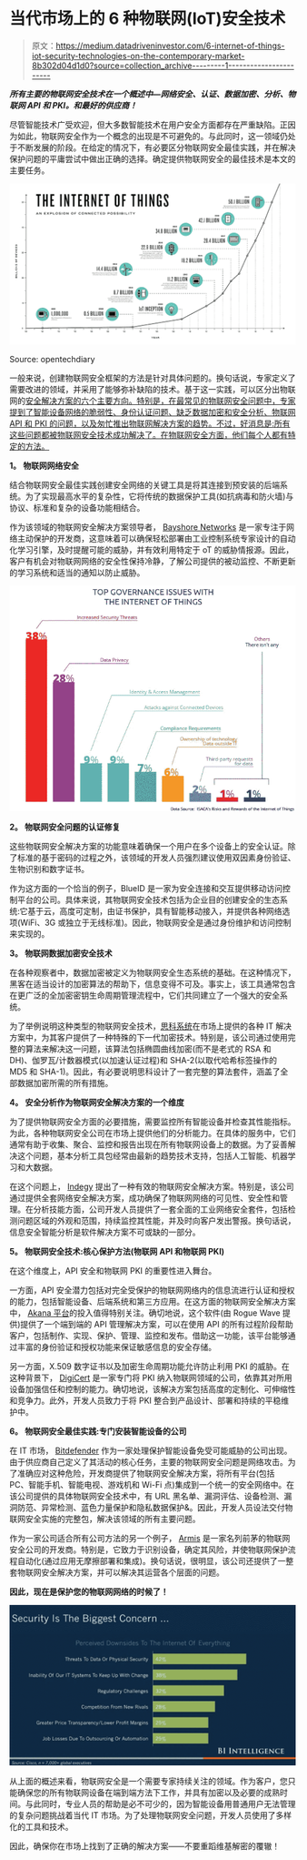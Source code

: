 # 当代市场上的 6 种物联网(IoT)安全技术

> 原文：<https://medium.datadriveninvestor.com/6-internet-of-things-iot-security-technologies-on-the-contemporary-market-8b302d04d1d0?source=collection_archive---------1----------------------->

***所有主要的物联网安全技术在一个概述中—网络安全、认证、数据加密、分析、物联网 API 和 PKI。和最好的供应商！***

尽管智能技术广受欢迎，但大多数智能技术在用户安全方面都存在严重缺陷。正因为如此，物联网安全作为一个概念的出现是不可避免的。与此同时，这一领域仍处于不断发展的阶段。在给定的情况下，有必要区分物联网安全最佳实践，并在解决保护问题的平庸尝试中做出正确的选择。确定提供物联网安全的最佳技术是本文的主要任务。

![](img/a3ba07e6c5ad86a91fb5fc38c27b23a2.png)

Source: opentechdiary

一般来说，创建物联网安全框架的方法是针对具体问题的。换句话说，专家定义了需要改进的领域，并采用了能够弥补缺陷的技术。基于这一实践，可以区分出物联网的[安全解决方案的六个主要方向。特别是，在最常见的物联网安全问题中，专家提到了智能设备网络的脆弱性、身份认证问题、缺乏数据加密和安全分析、物联网 API 和 PKI 的问题，以及匆忙推出物联网解决方案的趋势。不过，好消息是:所有这些问题都被物联网安全技术成功解决了。在物联网安全方面，他们每个人都有特定的方法。](https://iot.intellectsoft.net/)

**1。** **物联网网络安全**

结合物联网安全最佳实践创建安全网络的关键工具是将其连接到预安装的后端系统。为了实现最高水平的复杂性，它将传统的数据保护工具(如抗病毒和防火墙)与协议、标准和复杂的设备功能相结合。

作为该领域的物联网安全解决方案领导者， [Bayshore Networks](https://www.bayshorenetworks.com/) 是一家专注于网络主动保护的开发商，这意味着可以确保轻松部署由工业控制系统专家设计的自动化学习引擎，及时提醒可能的威胁，并有效利用特定于 oT 的威胁情报源。因此，客户有机会对物联网网络的安全性保持冷静，了解公司提供的被动监控、不断更新的学习系统和适当的通知以防止威胁。

![](img/a100321c9b17ef81a71089f89ea5a244.png)

**2。** **物联网安全问题的认证修复**

这些物联网安全解决方案的功能意味着确保一个用户在多个设备上的安全认证。除了标准的基于密码的过程之外，该领域的开发人员强烈建议使用双因素身份验证、生物识别和数字证书。

作为这方面的一个恰当的例子，BlueID 是一家为安全连接和交互提供移动访问控制平台的公司。具体来说，其物联网安全技术包括为企业目的创建安全的生态系统:它基于云，高度可定制，由证书保护，具有智能移动接入，并提供各种网络选项(WiFi、3G 或独立于无线标准)。因此，物联网安全是通过身份维护和访问控制来实现的。

**3。** **物联网数据加密安全技术**

在各种观察者中，数据加密被定义为物联网安全生态系统的基础。在这种情况下，黑客在适当设计的加密算法的帮助下，信息变得不可及。事实上，该工具通常包含在更广泛的全加密密钥生命周期管理流程中，它们共同建立了一个强大的安全系统。

为了举例说明这种类型的物联网安全技术，[思科系统](https://www.cisco.com/)在市场上提供的各种 IT 解决方案中，为其客户提供了一种特殊的下一代加密技术。特别是，该公司通过使用完整的算法来解决这一问题，该算法包括椭圆曲线加密(而不是老式的 RSA 和 DH)、伽罗瓦/计数器模式(以加速认证过程)和 SHA-2(以取代哈希标签操作的 MD5 和 SHA-1)。因此，有必要说明思科设计了一套完整的算法套件，涵盖了全部数据加密所需的所有措施。

**4。** **安全分析作为物联网安全解决方案的一个维度**

为了提供物联网安全方面的必要措施，需要监控所有智能设备并检查其性能指标。为此，各种物联网安全公司在市场上提供他们的分析能力。在具体的服务中，它们通常有助于收集、聚合、监控和报告出现在所有物联网设备上的数据。为了妥善解决这个问题，基本分析工具包经常由最新的趋势技术支持，包括人工智能、机器学习和大数据。

在这个问题上， [Indegy](https://www.indegy.com/) 提出了一种有效的物联网安全解决方案。特别是，该公司通过提供全套网络安全解决方案，成功确保了物联网网络的可见性、安全性和管理。在分析技能方面，公司开发人员提供了一套全面的工业网络安全套件，包括检测问题区域的外观和范围，持续监控其性能，并及时向客户发出警报。换句话说，信息安全智能分析是软件解决方案不可或缺的一部分。

**5。** **物联网安全技术:核心保护方法(物联网 API 和物联网 PKI)**

在这个维度上，API 安全和物联网 PKI 的重要性进入舞台。

一方面，API 安全潜力包括对完全受保护的物联网网络内的信息流进行认证和授权的能力，包括智能设备、后端系统和第三方应用。在这方面的物联网安全解决方案中， [Akana 平台](https://www.roguewave.com/products-services/akana)的投入值得特别关注。确切地说，这个软件(由 Rogue Wave 提供)提供了一个端到端的 API 管理解决方案，可以在使用 API 的所有过程阶段帮助客户，包括制作、实现、保护、管理、监控和发布。借助这一功能，该平台能够通过丰富的身份验证和授权功能来保证敏感信息的安全存储。

另一方面，X.509 数字证书以及加密生命周期功能允许防止利用 PKI 的威胁。在这种背景下， [DigiCert](https://www.digicert.com/) 是一家专门将 PKI 纳入物联网领域的公司，依靠其对所用设备加强信任和控制的能力。确切地说，该解决方案包括高度的定制化、可伸缩性和竞争力。此外，开发人员致力于将 PKI 整合到产品设计、部署和持续的平稳维护中。

**6。** **物联网安全最佳实践:专门安装智能设备的公司**

在 IT 市场， [Bitdefender](https://www.bitdefender.com/oem/iot-security-technologies/) 作为一家处理保护智能设备免受可能威胁的公司出现。由于供应商自己定义了其活动的核心任务，主要的物联网安全问题是网络攻击。为了准确应对这种危险，开发商提供了物联网安全解决方案，将所有平台(包括 PC、智能手机、智能电视、游戏机和 Wi-Fi 点)集成到一个统一的安全网络中。在该公司提供的具体物联网安全技术中，有 URL 黑名单、漏洞评估、设备检测、漏洞防范、异常检测、蓝色力量保护和隐私数据保护&。因此，开发人员设法交付物联网安全实施的完整包，解决该领域的所有主要问题。

作为一家公司适合所有公司方法的另一个例子， [Armis](https://www.armis.com/) 是一家名列前茅的物联网安全公司的开发商。特别是，它致力于识别设备，确定其风险，并使物联网保护流程自动化(通过应用无摩擦部署和集成)。换句话说，很明显，该公司还提供了一整套物联网安全解决方案，并可以解决其运营各个层面的问题。

**因此，现在是保护您的物联网网络的时候了！**

![](img/471deb6c481874f70066345e50edfb79.png)

从上面的概述来看，物联网安全是一个需要专家持续关注的领域。作为客户，您只能确保您的所有物联网设备在端到端方法下工作，并具有加密以及必要的成熟时间。与此同时，专业人员的帮助是必不可少的，因为智能设备用普通用户无法管理的复杂问题挑战着当代 IT 市场。为了处理物联网安全问题，开发人员使用了多样化的工具和技术。

因此，确保你在市场上找到了正确的解决方案——不要重蹈维基解密的覆辙！